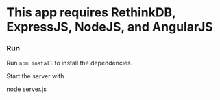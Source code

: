 # This app requires RethinkDB, ExpressJS, NodeJS, and AngularJS

### Run ###

Run `npm install` to install the dependencies.

Start the server with

node server.js


